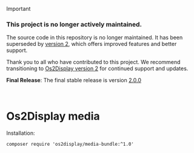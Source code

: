 > [!Important]
> ### This project is no longer actively maintained.
> The source code in this repository is no longer maintained. It has been superseded by [version 2](https://os2display.github.io/display-docs/), which offers improved features and better support.
> 
> Thank you to all who have contributed to this project. We recommend transitioning to [Os2Display version 2](https://os2display.github.io/display-docs/) for continued support and updates.
> 
> **Final Release**: The final stable release is version [2.0.0](https://github.com/os2display/media-bundle/releases/tag/2.0.0)
> 
<br>

# Os2Display media

Installation:

```
composer require 'os2display/media-bundle:^1.0'
```
